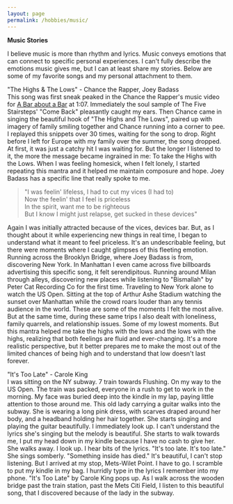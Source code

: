 ```yaml
---
layout: page
permalink: /hobbies/music/
---
```

**Music Stories**

I believe music is more than rhythm and lyrics. Music conveys emotions that can connect to specific personal experiences. I can't fully describe the emotions music gives me, but I can at least share my stories. Below are some of my favorite songs and my personal attachment to them. 

"The Highs & The Lows" - Chance the Rapper, Joey Badass  
This song was first sneak peaked in the Chance the Rapper's music video for [A Bar about a Bar](https://youtu.be/PCKkvTTzkck?t=67) at 1:07. Immediately the soul sample of The Five Stairsteps' "Come Back" pleasantly caught my ears. Then Chance came in singing the beautiful hook of "The Highs and The Lows", paired up with imagery of family smiling together and Chance running into a corner to pee. I replayed this snippets over 30 times, waiting for the song to drop. Right before I left for Europe with my family over the summer, the song dropped. At first, it was just a catchy hit I was waiting for. But the longer I listened to it, the more the message became ingrained in me: To take the Highs with the Lows. When I was feeling homesick, when I felt lonely, I started repeating this mantra and it helped me maintain composure and hope. Joey Badass has a specific line that really spoke to me. 
> "I was feelin' lifeless, I had to cut my vices (I had to)  
Now the feelin' that I feel is priceless  
In the spirit, want me to be righteous  
But I know I might just relapse, get sucked in these devices"
>
Again I was initially attracted because of the vices, devices bar. But, as I thought about it while experiencing new things in real time, I began to understand what it meant to feel priceless. It's an undescribable feeling, but there were moments where I caught glimpses of this fleeting emotion. Running across the Brooklyn Bridge, where Joey Badass is from, discovering New York. In Manhattan I even came across five billboards advertising this specific song, it felt serendipitous. Running around Milan through alleys, discovering new places while listening to "Bismallah" by Peter Cat Recording Co for the first time. Traveling to New York alone to watch the US Open. Sitting at the top of Arthur Ashe Stadium watching the sunset over Manhattan while the crowd roars louder than any tennis audience in the world. These are some of the moments I felt the most alive. But at the same time, during these same trips I also dealt with loneliness, family quarrels, and relationship issues. Some of my lowest moments. But this mantra helped me take the highs with the lows and the lows with the highs, realizing that both feelings are fluid and ever-changing. It's a more realistic perspective, but it better prepares me to make the most out of the limited chances of being high and to understand that low doesn't last forever. 



"It's Too Late" - Carole King  
I was sitting on the NY subway. 7 train towards Flushing. On my way to the US Open. The train was packed, everyone in a rush to get to work in the morning. My face was buried deep into the kindle in my lap, paying little attention to those around me. This old lady carrying a guitar walks into the subway. She is wearing a long pink dress, with scarves draped around her body, and a headband holding her hair together. She starts singing and playing the guitar beautifully. I immediately look up. I can't understand the lyrics she's singing but the melody is beautiful. She starts to walk towards me, I put my head down in my kindle because I have no cash to give her. She walks away. I look up. I hear bits of the lyrics. "It's too late. It's too late." She sings somberly. "Something inside has died." It's beautiful, I can't stop listening. But I arrived at my stop, Mets-Wilet Point. I have to go. I scramble to put my kindle in my bag. I hurridly type in the lyrics I remember into my phone. "It's Too Late" by Carole King pops up. As I walk across the wooden bridge past the train station, past the Mets Citi Field, I listen to this beautiful song, that I discovered because of the lady in the subway. 